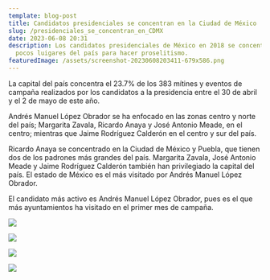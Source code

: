 ```yaml
---
template: blog-post
title: Candidatos presidenciales se concentran en la Ciudad de México
slug: /presidenciales_se_concentran_en_CDMX
date: 2023-06-08 20:31
description: Los candidatos presidenciales de México en 2018 se concentraron en
  pocos luigares del país para hacer proselitismo.
featuredImage: /assets/screenshot-20230608203411-679x586.png
---
```

La capital del país concentra el 23.7% de los 383 mítines y eventos de campaña realizados por los candidatos a la presidencia entre el 30 de abril y el 2 de mayo de este año.

Andrés Manuel López Obrador se ha enfocado en las zonas centro y norte del país; Margarita Zavala, Ricardo Anaya y José Antonio Meade, en el centro; mientras que Jaime Rodríguez Calderón en el centro y sur del país.

Ricardo Anaya se concentrado en la Ciudad de México y Puebla, que tienen dos de los padrones más grandes del país. Margarita Zavala, José Antonio Meade y Jaime Rodríguez Calderón también han privilegiado la capital del país. El estado de México es el más visitado por Andrés Manuel López Obrador.

El candidato más activo es Andrés Manuel López Obrador, pues es el que más ayuntamientos ha visitado en el primer mes de campaña.

![](/assets/screenshot-20230608202956-1013x797.png)

![](/assets/screenshot-20230608203014-941x946.png)

![](/assets/screenshot-20230608203037-942x945.png)

![](/assets/screenshot-20230608203052-941x944.png)

![]()